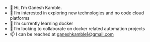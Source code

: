 - 👋 Hi, I’m Ganesh Kamble.
- 👀 I’m interested in exploring new technologies and no code cloud platforms
- 🌱 I’m currently learning docker
- 💞️ I’m looking to collaborate on docker related automation projects
- 📫 I can be reached at ganeshkamble1@gmail.com

<!---
ganeshkamble1/ganeshkamble1 is a ✨ special ✨ repository because its `README.md` (this file) appears on your GitHub profile.
You can click the Preview link to take a look at your changes.
--->
